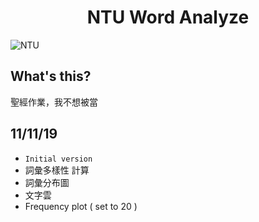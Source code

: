 <h1 align="center">NTU Word Analyze</h1>

![NTU](https://i.imgur.com/mphPxIM.png "NTU Logo")



What's this?
------
聖經作業，我不想被當



11/11/19
------
* `Initial version`
* 詞彙多樣性 計算
* 詞彙分布圖
* 文字雲
* Frequency plot ( set to 20 )
